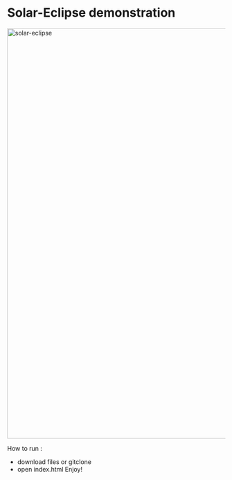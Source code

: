 # Solar-Eclipse demonstration 
<img width="945" alt="solar-eclipse" src="https://github.com/Anas-Kharboutli/Solar-Eclipse/assets/127590238/f651d32a-c1bd-4ca5-8788-41362f7fd09c">

How to run :
- download files or gitclone 
- open index.html
Enjoy!
